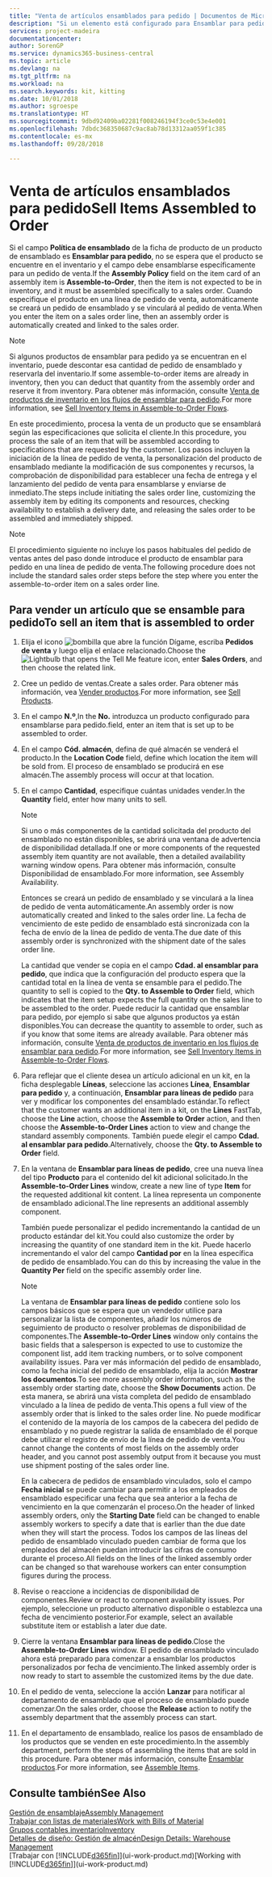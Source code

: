```yaml
---
title: "Venta de artículos ensamblados para pedido | Documentos de Microsoft"
description: "Si un elemento está configurado para Ensamblar para pedido, no se espera que se encuentre en el inventario y el campo debe ensamblarse específicamente para un pedido de venta. Cuando especifique el producto en una línea de pedido de venta, automáticamente se creará un pedido de ensamblado y se vinculará al pedido de venta."
services: project-madeira
documentationcenter: 
author: SorenGP
ms.service: dynamics365-business-central
ms.topic: article
ms.devlang: na
ms.tgt_pltfrm: na
ms.workload: na
ms.search.keywords: kit, kitting
ms.date: 10/01/2018
ms.author: sgroespe
ms.translationtype: HT
ms.sourcegitcommit: 9dbd92409ba02281f008246194f3ce0c53e4e001
ms.openlocfilehash: 7dbdc368350687c9ac8ab78d13312aa059f1c385
ms.contentlocale: es-mx
ms.lasthandoff: 09/28/2018

---
```

# <a name="sell-items-assembled-to-order"></a><span data-ttu-id="57f2b-104">Venta de artículos ensamblados para pedido</span><span class="sxs-lookup"><span data-stu-id="57f2b-104">Sell Items Assembled to Order</span></span>
<span data-ttu-id="57f2b-105">Si el campo **Política de ensamblado** de la ficha de producto de un producto de ensamblado es **Ensamblar para pedido**, no se espera que el producto se encuentre en el inventario y el campo debe ensamblarse específicamente para un pedido de venta.</span><span class="sxs-lookup"><span data-stu-id="57f2b-105">If the **Assembly Policy** field on the item card of an assembly item is **Assemble-to-Order**, then the item is not expected to be in inventory, and it must be assembled specifically to a sales order.</span></span> <span data-ttu-id="57f2b-106">Cuando especifique el producto en una línea de pedido de venta, automáticamente se creará un pedido de ensamblado y se vinculará al pedido de venta.</span><span class="sxs-lookup"><span data-stu-id="57f2b-106">When you enter the item on a sales order line, then an assembly order is automatically created and linked to the sales order.</span></span>  

> [!NOTE]  
>  <span data-ttu-id="57f2b-107">Si algunos productos de ensamblar para pedido ya se encuentran en el inventario, puede descontar esa cantidad de pedido de ensamblado y reservarla del inventario.</span><span class="sxs-lookup"><span data-stu-id="57f2b-107">If some assemble-to-order items are already in inventory, then you can deduct that quantity from the assembly order and reserve it from inventory.</span></span> <span data-ttu-id="57f2b-108">Para obtener más información, consulte [Venta de productos de inventario en los flujos de ensamblar para pedido](assembly-how-to-sell-assemble-to-order-items-and-inventory-items-together.md).</span><span class="sxs-lookup"><span data-stu-id="57f2b-108">For more information, see [Sell Inventory Items in Assemble-to-Order Flows](assembly-how-to-sell-assemble-to-order-items-and-inventory-items-together.md).</span></span>  

<span data-ttu-id="57f2b-109">En este procedimiento, procesa la venta de un producto que se ensamblará según las especificaciones que solicita el cliente.</span><span class="sxs-lookup"><span data-stu-id="57f2b-109">In this procedure, you process the sale of an item that will be assembled according to specifications that are requested by the customer.</span></span> <span data-ttu-id="57f2b-110">Los pasos incluyen la iniciación de la línea de pedido de venta, la personalización del producto de ensamblado mediante la modificación de sus componentes y recursos, la comprobación de disponibilidad para establecer una fecha de entrega y el lanzamiento del pedido de venta para ensamblarse y enviarse de inmediato.</span><span class="sxs-lookup"><span data-stu-id="57f2b-110">The steps include initiating the sales order line, customizing the assembly item by editing its components and resources, checking availability to establish a delivery date, and releasing the sales order to be assembled and immediately shipped.</span></span>  

> [!NOTE]  
>  <span data-ttu-id="57f2b-111">El procedimiento siguiente no incluye los pasos habituales del pedido de ventas antes del paso donde introduce el producto de ensamblar para pedido en una línea de pedido de venta.</span><span class="sxs-lookup"><span data-stu-id="57f2b-111">The following procedure does not include the standard sales order steps before the step where you enter the assemble-to-order item on a sales order line.</span></span>  

## <a name="to-sell-an-item-that-is-assembled-to-order"></a><span data-ttu-id="57f2b-112">Para vender un artículo que se ensamble para pedido</span><span class="sxs-lookup"><span data-stu-id="57f2b-112">To sell an item that is assembled to order</span></span>  
1.  <span data-ttu-id="57f2b-113">Elija el icono ![bombilla que abre la función Dígame](media/ui-search/search_small.png "Dígame que desea hacer"), escriba **Pedidos de venta** y luego elija el enlace relacionado.</span><span class="sxs-lookup"><span data-stu-id="57f2b-113">Choose the ![Lightbulb that opens the Tell Me feature](media/ui-search/search_small.png "Tell me what you want to do") icon, enter **Sales Orders**, and then choose the related link.</span></span>  
2.  <span data-ttu-id="57f2b-114">Cree un pedido de ventas.</span><span class="sxs-lookup"><span data-stu-id="57f2b-114">Create a sales order.</span></span> <span data-ttu-id="57f2b-115">Para obtener más información, vea [Vender productos](sales-how-sell-products.md).</span><span class="sxs-lookup"><span data-stu-id="57f2b-115">For more information, see [Sell Products](sales-how-sell-products.md).</span></span>  
3.  <span data-ttu-id="57f2b-116">En el campo **N.º**,</span><span class="sxs-lookup"><span data-stu-id="57f2b-116">In the **No.**</span></span> <span data-ttu-id="57f2b-117">introduzca un producto configurado para ensamblarse para pedido.</span><span class="sxs-lookup"><span data-stu-id="57f2b-117">field, enter an item that is set up to be assembled to order.</span></span>  
4.  <span data-ttu-id="57f2b-118">En el campo **Cód. almacén**, defina de qué almacén se venderá el producto.</span><span class="sxs-lookup"><span data-stu-id="57f2b-118">In the **Location Code** field, define which location the item will be sold from.</span></span> <span data-ttu-id="57f2b-119">El proceso de ensamblado se producirá en ese almacén.</span><span class="sxs-lookup"><span data-stu-id="57f2b-119">The assembly process will occur at that location.</span></span>  
5.  <span data-ttu-id="57f2b-120">En el campo **Cantidad**, especifique cuántas unidades vender.</span><span class="sxs-lookup"><span data-stu-id="57f2b-120">In the **Quantity** field, enter how many units to sell.</span></span>  

    > [!NOTE]  
    >  <span data-ttu-id="57f2b-121">Si uno o más componentes de la cantidad solicitada del producto del ensamblado no están disponibles, se abrirá una ventana de advertencia de disponibilidad detallada.</span><span class="sxs-lookup"><span data-stu-id="57f2b-121">If one or more components of the requested assembly item quantity are not available, then a detailed availability warning window opens.</span></span> <span data-ttu-id="57f2b-122">Para obtener más información, consulte Disponibilidad de ensamblado.</span><span class="sxs-lookup"><span data-stu-id="57f2b-122">For more information, see Assembly Availability.</span></span>  

    <span data-ttu-id="57f2b-123">Entonces se creará un pedido de ensamblado y se vinculará a la línea de pedido de venta automáticamente.</span><span class="sxs-lookup"><span data-stu-id="57f2b-123">An assembly order is now automatically created and linked to the sales order line.</span></span> <span data-ttu-id="57f2b-124">La fecha de vencimiento de este pedido de ensamblado está sincronizada con la fecha de envío de la línea de pedido de venta.</span><span class="sxs-lookup"><span data-stu-id="57f2b-124">The due date of this assembly order is synchronized with the shipment date of the sales order line.</span></span>  

    <span data-ttu-id="57f2b-125">La cantidad que vender se copia en el campo **Cdad. al ensamblar para pedido**, que indica que la configuración del producto espera que la cantidad total en la línea de venta se ensamble para el pedido.</span><span class="sxs-lookup"><span data-stu-id="57f2b-125">The quantity to sell is copied to the **Qty. to Assemble to Order** field, which indicates that the item setup expects the full quantity on the sales line to be assembled to the order.</span></span> <span data-ttu-id="57f2b-126">Puede reducir la cantidad que ensamblar para pedido, por ejemplo si sabe que algunos productos ya están disponibles.</span><span class="sxs-lookup"><span data-stu-id="57f2b-126">You can decrease the quantity to assemble to order, such as if you know that some items are already available.</span></span> <span data-ttu-id="57f2b-127">Para obtener más información, consulte [Venta de productos de inventario en los flujos de ensamblar para pedido](assembly-how-to-sell-inventory-items-in-assemble-to-order-flows.md).</span><span class="sxs-lookup"><span data-stu-id="57f2b-127">For more information, see [Sell Inventory Items in Assemble-to-Order Flows](assembly-how-to-sell-inventory-items-in-assemble-to-order-flows.md).</span></span>  

6.  <span data-ttu-id="57f2b-128">Para reflejar que el cliente desea un artículo adicional en un kit, en la ficha desplegable **Líneas**, seleccione las acciones **Línea**, **Ensamblar para pedido** y, a continuación, **Ensamblar para líneas de pedido** para ver y modificar los componentes del ensamblado estándar.</span><span class="sxs-lookup"><span data-stu-id="57f2b-128">To reflect that the customer wants an additional item in a kit, on the **Lines** FastTab, choose the **Line** action, choose the **Assemble to Order** action, and then choose the **Assemble-to-Order Lines** action to view and change the standard assembly components.</span></span> <span data-ttu-id="57f2b-129">También puede elegir el campo **Cdad. al ensamblar para pedido**.</span><span class="sxs-lookup"><span data-stu-id="57f2b-129">Alternatively, choose the **Qty. to Assemble to Order** field.</span></span>  
7.  <span data-ttu-id="57f2b-130">En la ventana de **Ensamblar para líneas de pedido**, cree una nueva línea del tipo **Producto** para el contenido del kit adicional solicitado.</span><span class="sxs-lookup"><span data-stu-id="57f2b-130">In the **Assemble-to-Order Lines** window, create a new line of type **Item** for the requested additional kit content.</span></span> <span data-ttu-id="57f2b-131">La línea representa un componente de ensamblado adicional.</span><span class="sxs-lookup"><span data-stu-id="57f2b-131">The line represents an additional assembly component.</span></span>  

    <span data-ttu-id="57f2b-132">También puede personalizar el pedido incrementando la cantidad de un producto estándar del kit.</span><span class="sxs-lookup"><span data-stu-id="57f2b-132">You could also customize the order by increasing the quantity of one standard item in the kit.</span></span> <span data-ttu-id="57f2b-133">Puede hacerlo incrementando el valor del campo **Cantidad por** en la línea específica de pedido de ensamblado.</span><span class="sxs-lookup"><span data-stu-id="57f2b-133">You can do this by increasing the value in the **Quantity Per** field on the specific assembly order line.</span></span>  

    > [!NOTE]  
    >  <span data-ttu-id="57f2b-134">La ventana de **Ensamblar para líneas de pedido** contiene solo los campos básicos que se espera que un vendedor utilice para personalizar la lista de componentes, añadir los números de seguimiento de producto o resolver problemas de disponibilidad de componentes.</span><span class="sxs-lookup"><span data-stu-id="57f2b-134">The **Assemble-to-Order Lines** window only contains the basic fields that a salesperson is expected to use to customize the component list, add item tracking numbers, or to solve component availability issues.</span></span> <span data-ttu-id="57f2b-135">Para ver más información del pedido de ensamblado, como la fecha inicial del pedido de ensamblado, elija la acción **Mostrar los documentos**.</span><span class="sxs-lookup"><span data-stu-id="57f2b-135">To see more assembly order information, such as the assembly order starting date, choose the **Show Documents** action.</span></span> <span data-ttu-id="57f2b-136">De esta manera, se abrirá una vista completa del pedido de ensamblado vinculado a la línea de pedido de venta.</span><span class="sxs-lookup"><span data-stu-id="57f2b-136">This opens a full view of the assembly order that is linked to the sales order line.</span></span> <span data-ttu-id="57f2b-137">No puede modificar el contenido de la mayoría de los campos de la cabecera del pedido de ensamblado y no puede registrar la salida de ensamblado de él porque debe utilizar el registro de envío de la línea de pedido de venta.</span><span class="sxs-lookup"><span data-stu-id="57f2b-137">You cannot change the contents of most fields on the assembly order header, and you cannot post assembly output from it because you must use shipment posting of the sales order line.</span></span>  
    >   
    >  <span data-ttu-id="57f2b-138">En la cabecera de pedidos de ensamblado vinculados, solo el campo **Fecha inicial** se puede cambiar para permitir a los empleados de ensamblado especificar una fecha que sea anterior a la fecha de vencimiento en la que comenzarán el proceso.</span><span class="sxs-lookup"><span data-stu-id="57f2b-138">On the header of linked assembly orders, only the **Starting Date** field can be changed to enable assembly workers to specify a date that is earlier than the due date when they will start the process.</span></span> <span data-ttu-id="57f2b-139">Todos los campos de las líneas del pedido de ensamblado vinculado pueden cambiar de forma que los empleados del almacén puedan introducir las cifras de consumo durante el proceso.</span><span class="sxs-lookup"><span data-stu-id="57f2b-139">All fields on the lines of the linked assembly order can be changed so that warehouse workers can enter consumption figures during the process.</span></span>  

8.  <span data-ttu-id="57f2b-140">Revise o reaccione a incidencias de disponibilidad de componentes.</span><span class="sxs-lookup"><span data-stu-id="57f2b-140">Review or react to component availability issues.</span></span> <span data-ttu-id="57f2b-141">Por ejemplo, seleccione un producto alternativo disponible o establezca una fecha de vencimiento posterior.</span><span class="sxs-lookup"><span data-stu-id="57f2b-141">For example, select an available substitute item or establish a later due date.</span></span>  
9. <span data-ttu-id="57f2b-142">Cierre la ventana **Ensamblar para líneas de pedido**.</span><span class="sxs-lookup"><span data-stu-id="57f2b-142">Close the **Assemble-to-Order Lines** window.</span></span> <span data-ttu-id="57f2b-143">El pedido de ensamblado vinculado ahora está preparado para comenzar a ensamblar los productos personalizados por fecha de vencimiento.</span><span class="sxs-lookup"><span data-stu-id="57f2b-143">The linked assembly order is now ready to start to assemble the customized items by the due date.</span></span>  
10. <span data-ttu-id="57f2b-144">En el pedido de venta, seleccione la acción **Lanzar** para notificar al departamento de ensamblado que el proceso de ensamblado puede comenzar.</span><span class="sxs-lookup"><span data-stu-id="57f2b-144">On the sales order, choose the **Release** action to notify the assembly department that the assembly process can start.</span></span>  
11. <span data-ttu-id="57f2b-145">En el departamento de ensamblado, realice los pasos de ensamblado de los productos que se venden en este procedimiento.</span><span class="sxs-lookup"><span data-stu-id="57f2b-145">In the assembly department, perform the steps of assembling the items that are sold in this procedure.</span></span> <span data-ttu-id="57f2b-146">Para obtener más información, consulte [Ensamblar productos](assembly-how-to-assemble-items.md).</span><span class="sxs-lookup"><span data-stu-id="57f2b-146">For more information, see [Assemble Items](assembly-how-to-assemble-items.md).</span></span>  

## <a name="see-also"></a><span data-ttu-id="57f2b-147">Consulte también</span><span class="sxs-lookup"><span data-stu-id="57f2b-147">See Also</span></span>  
[<span data-ttu-id="57f2b-148">Gestión de ensamblaje</span><span class="sxs-lookup"><span data-stu-id="57f2b-148">Assembly Management</span></span>](assembly-assemble-items.md)  
[<span data-ttu-id="57f2b-149">Trabajar con listas de materiales</span><span class="sxs-lookup"><span data-stu-id="57f2b-149">Work with Bills of Material</span></span>](inventory-how-work-BOMs.md)  
[<span data-ttu-id="57f2b-150">Grupos contables inventario</span><span class="sxs-lookup"><span data-stu-id="57f2b-150">Inventory</span></span>](inventory-manage-inventory.md)  
[<span data-ttu-id="57f2b-151">Detalles de diseño: Gestión de almacén</span><span class="sxs-lookup"><span data-stu-id="57f2b-151">Design Details: Warehouse Management</span></span>](design-details-warehouse-management.md)  
<span data-ttu-id="57f2b-152">[Trabajar con [!INCLUDE[d365fin](includes/d365fin_md.md)]](ui-work-product.md)</span><span class="sxs-lookup"><span data-stu-id="57f2b-152">[Working with [!INCLUDE[d365fin](includes/d365fin_md.md)]](ui-work-product.md)</span></span>

